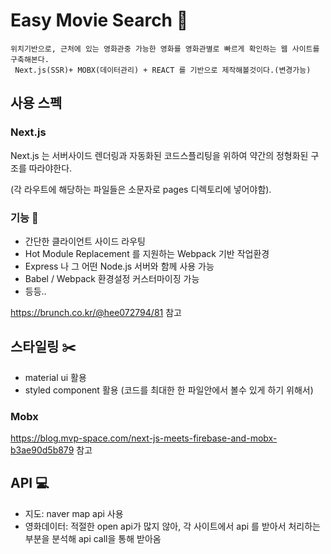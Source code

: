 # Easy Movie Search :movie_camera:
```
위치기반으로, 근처에 있는 영화관중 가능한 영화를 영화관별로 빠르게 확인하는 웹 사이트를 구축해본다.
 Next.js(SSR)+ MOBX(데이터관리) + REACT 를 기반으로 제작해볼것이다.(변경가능)
```
## 사용 스펙

### Next.js

Next.js 는 서버사이드 렌더링과 자동화된 코드스플리팅을 위하여 약간의 정형화된 구조를 따라야한다.

(각 라우트에 해당하는 파일들은 소문자로 pages 디렉토리에 넣어야함).

### 기능 :hammer:

- 간단한 클라이언트 사이드 라우팅
- Hot Module Replacement 를 지원하는 Webpack 기반 작업환경
- Express 나 그 어떤 Node.js 서버와 함께 사용 가능
- Babel / Webpack 환경설정 커스터마이징 가능
- 등등..

https://brunch.co.kr/@hee072794/81 참고

## 스타일링 :scissors:

- material ui 활용
- styled component 활용 (코드를 최대한 한 파일안에서 볼수 있게 하기 위해서)

### Mobx
https://blog.mvp-space.com/next-js-meets-firebase-and-mobx-b3ae90d5b879 참고

## API :computer:
- 지도: naver map api 사용
- 영화데이터: 적절한 open api가 많지 않아, 각 사이트에서 api 를 받아서 처리하는 부분을 분석해 api call을 통해 받아옴